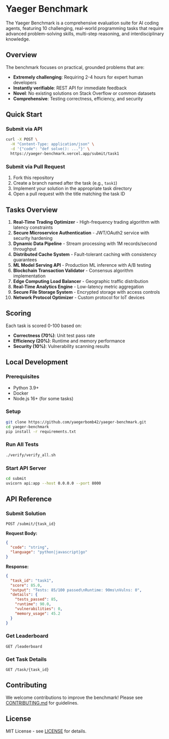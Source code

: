 # Yaeger Benchmark

The Yaeger Benchmark is a comprehensive evaluation suite for AI coding agents, featuring 10 challenging, real-world programming tasks that require advanced problem-solving skills, multi-step reasoning, and interdisciplinary knowledge.

## Overview

The benchmark focuses on practical, grounded problems that are:
- **Extremely challenging**: Requiring 2-4 hours for expert human developers
- **Instantly verifiable**: REST API for immediate feedback
- **Novel**: No existing solutions on Stack Overflow or common datasets
- **Comprehensive**: Testing correctness, efficiency, and security

## Quick Start

### Submit via API
```bash
curl -X POST \
  -H "Content-Type: application/json" \
  -d '{"code": "def solve(): ..."}' \
  https://yaeger-benchmark.vercel.app/submit/task1
```

### Submit via Pull Request
1. Fork this repository
2. Create a branch named after the task (e.g., `task1`)
3. Implement your solution in the appropriate task directory
4. Open a pull request with the title matching the task ID

## Tasks Overview

1. **Real-Time Trading Optimizer** - High-frequency trading algorithm with latency constraints
2. **Secure Microservice Authentication** - JWT/OAuth2 service with security hardening
3. **Dynamic Data Pipeline** - Stream processing with 1M records/second throughput
4. **Distributed Cache System** - Fault-tolerant caching with consistency guarantees
5. **ML Model Serving API** - Production ML inference with A/B testing
6. **Blockchain Transaction Validator** - Consensus algorithm implementation
7. **Edge Computing Load Balancer** - Geographic traffic distribution
8. **Real-Time Analytics Engine** - Low-latency metric aggregation
9. **Secure File Storage System** - Encrypted storage with access controls
10. **Network Protocol Optimizer** - Custom protocol for IoT devices

## Scoring

Each task is scored 0-100 based on:
- **Correctness (70%)**: Unit test pass rate
- **Efficiency (20%)**: Runtime and memory performance
- **Security (10%)**: Vulnerability scanning results

## Local Development

### Prerequisites
- Python 3.9+
- Docker
- Node.js 16+ (for some tasks)

### Setup
```bash
git clone https://github.com/yaegerbomb42/yaeger-benchmark.git
cd yaeger-benchmark
pip install -r requirements.txt
```

### Run All Tests
```bash
./verify/verify_all.sh
```

### Start API Server
```bash
cd submit
uvicorn api:app --host 0.0.0.0 --port 8000
```

## API Reference

### Submit Solution
```
POST /submit/{task_id}
```

**Request Body:**
```json
{
  "code": "string",
  "language": "python|javascript|go"
}
```

**Response:**
```json
{
  "task_id": "task1",
  "score": 85.0,
  "output": "Tests: 85/100 passed\nRuntime: 90ms\nVulns: 0",
  "details": {
    "tests_passed": 85,
    "runtime": 90.0,
    "vulnerabilities": 0,
    "memory_usage": 45.2
  }
}
```

### Get Leaderboard
```
GET /leaderboard
```

### Get Task Details
```
GET /task/{task_id}
```

## Contributing

We welcome contributions to improve the benchmark! Please see [CONTRIBUTING.md](CONTRIBUTING.md) for guidelines.

## License

MIT License - see [LICENSE](LICENSE) for details.